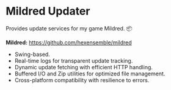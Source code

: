 # Mildred Updater

Provides update services for my game Mildred. 📦

**Mildred:** https://github.com/hexensemble/mildred

- Swing-based.
- Real-time logs for transparent update tracking.
- Dynamic update fetching with efficient HTTP handling.
- Buffered I/O and Zip utilities for optimized file management.
- Cross-platform compatibility with resilience to errors.
